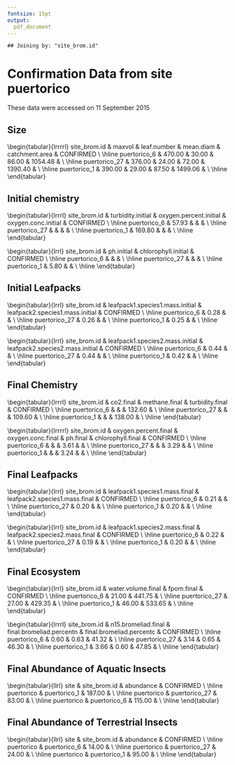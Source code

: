 ```yaml
---
fontsize: 15pt
output:
  pdf_document
---
```



```
## Joining by: "site_brom.id"
```

# Confirmation Data from site **puertorico**

These data were accessed on 11 September 2015

## Size

\begin{tabular}{lrrrrl}
 site\_brom.id & maxvol & leaf.number & mean.diam & catchment.area & CONFIRMED \\ 
  \hline puertorico\_6 & 470.00 & 30.00 & 86.00 & 1054.48 &      \\ 
   \hline
puertorico\_27 & 376.00 & 24.00 & 72.00 & 1390.40 &      \\ 
   \hline
puertorico\_1 & 390.00 & 29.00 & 87.50 & 1499.06 &      \\ 
   \hline
\end{tabular}


## Initial chemistry

\begin{tabular}{lrrrl}
 site\_brom.id & turbidity.initial & oxygen.percent.initial & oxygen.conc.initial & CONFIRMED \\ 
  \hline puertorico\_6 & 57.93 &  &  &      \\ 
   \hline
puertorico\_27 &  &  &  &      \\ 
   \hline
puertorico\_1 & 169.80 &  &  &      \\ 
   \hline
\end{tabular}


\begin{tabular}{lrrl}
 site\_brom.id & ph.initial & chlorophyll.initial & CONFIRMED \\ 
  \hline puertorico\_6 &  &  &      \\ 
   \hline
puertorico\_27 &  &  &      \\ 
   \hline
puertorico\_1 & 5.80 &  &      \\ 
   \hline
\end{tabular}

## Initial Leafpacks
\begin{tabular}{lrrl}
 site\_brom.id & leafpack1.species1.mass.initial & leafpack2.species1.mass.initial & CONFIRMED \\ 
  \hline puertorico\_6 & 0.28 &  &      \\ 
   \hline
puertorico\_27 & 0.26 &  &      \\ 
   \hline
puertorico\_1 & 0.25 &  &      \\ 
   \hline
\end{tabular}

\begin{tabular}{lrrl}
 site\_brom.id & leafpack1.species2.mass.initial & leafpack2.species2.mass.initial & CONFIRMED \\ 
  \hline puertorico\_6 & 0.44 &  &      \\ 
   \hline
puertorico\_27 & 0.44 &  &      \\ 
   \hline
puertorico\_1 & 0.42 &  &      \\ 
   \hline
\end{tabular}

## Final Chemistry
\begin{tabular}{lrrrl}
 site\_brom.id & co2.final & methane.final & turbidity.final & CONFIRMED \\ 
  \hline puertorico\_6 &  &  & 132.60 &      \\ 
   \hline
puertorico\_27 &  &  & 109.60 &      \\ 
   \hline
puertorico\_1 &  &  & 138.00 &      \\ 
   \hline
\end{tabular}


\begin{tabular}{lrrrrl}
 site\_brom.id & oxygen.percent.final & oxygen.conc.final & ph.final & chlorophyll.final & CONFIRMED \\ 
  \hline puertorico\_6 &  &  & 3.61 &  &      \\ 
   \hline
puertorico\_27 &  &  & 3.29 &  &      \\ 
   \hline
puertorico\_1 &  &  & 3.24 &  &      \\ 
   \hline
\end{tabular}

## Final Leafpacks
\begin{tabular}{lrrl}
 site\_brom.id & leafpack1.species1.mass.final & leafpack2.species1.mass.final & CONFIRMED \\ 
  \hline puertorico\_6 & 0.21 &  &      \\ 
   \hline
puertorico\_27 & 0.20 &  &      \\ 
   \hline
puertorico\_1 & 0.20 &  &      \\ 
   \hline
\end{tabular}

\begin{tabular}{lrrl}
 site\_brom.id & leafpack1.species2.mass.final & leafpack2.species2.mass.final & CONFIRMED \\ 
  \hline puertorico\_6 & 0.22 &  &      \\ 
   \hline
puertorico\_27 & 0.19 &  &      \\ 
   \hline
puertorico\_1 & 0.20 &  &      \\ 
   \hline
\end{tabular}

## Final Ecosystem
\begin{tabular}{lrrl}
 site\_brom.id & water.volume.final & fpom.final & CONFIRMED \\ 
  \hline puertorico\_6 & 21.00 & 441.75 &      \\ 
   \hline
puertorico\_27 & 27.00 & 429.35 &      \\ 
   \hline
puertorico\_1 & 46.00 & 533.65 &      \\ 
   \hline
\end{tabular}

\begin{tabular}{lrrrl}
 site\_brom.id & n15.bromeliad.final & final.bromeliad.percentn & final.bromeliad.percentc & CONFIRMED \\ 
  \hline puertorico\_6 & 0.60 & 0.63 & 41.32 &      \\ 
   \hline
puertorico\_27 & 3.14 & 0.65 & 46.30 &      \\ 
   \hline
puertorico\_1 & 3.66 & 0.60 & 47.85 &      \\ 
   \hline
\end{tabular}

## Final Abundance of Aquatic Insects

\begin{tabular}{llrl}
 site & site\_brom.id & abundance & CONFIRMED \\ 
  \hline puertorico & puertorico\_1 & 187.00 &      \\ 
   \hline
puertorico & puertorico\_27 & 83.00 &      \\ 
   \hline
puertorico & puertorico\_6 & 115.00 &      \\ 
   \hline
\end{tabular}

## Final Abundance of Terrestrial Insects
\begin{tabular}{llrl}
 site & site\_brom.id & abundance & CONFIRMED \\ 
  \hline puertorico & puertorico\_6 & 14.00 &      \\ 
   \hline
puertorico & puertorico\_27 & 24.00 &      \\ 
   \hline
puertorico & puertorico\_1 & 95.00 &      \\ 
   \hline
\end{tabular}
